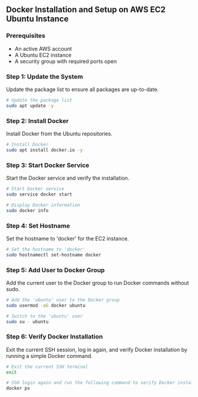 ## **Docker Installation and Setup on AWS EC2 Ubuntu Instance**

### **Prerequisites**
- An active AWS account
- A Ubuntu EC2 instance
- A security group with required ports open 

### **Step 1: Update the System**

Update the package list to ensure all packages are up-to-date.

```sh
# Update the package list
sudo apt update -y
```

### **Step 2: Install Docker**

Install Docker from the Ubuntu repositories.

```sh
# Install Docker
sudo apt install docker.io -y
```

### **Step 3: Start Docker Service**

Start the Docker service and verify the installation.

```sh
# Start Docker service
sudo service docker start

# Display Docker information
sudo docker info
```

### **Step 4: Set Hostname**

Set the hostname to 'docker' for the EC2 instance.

```sh
# Set the hostname to 'docker'
sudo hostnamectl set-hostname docker
```

### **Step 5: Add User to Docker Group**

Add the current user to the Docker group to run Docker commands without sudo.

```sh
# Add the 'ubuntu' user to the Docker group
sudo usermod -aG docker ubuntu

# Switch to the 'ubuntu' user
sudo su - ubuntu
```

### **Step 6: Verify Docker Installation**

Exit the current SSH session, log in again, and verify Docker installation by running a simple Docker command.

```sh
# Exit the current SSH terminal
exit

# SSH login again and run the following command to verify Docker installation
docker ps
```